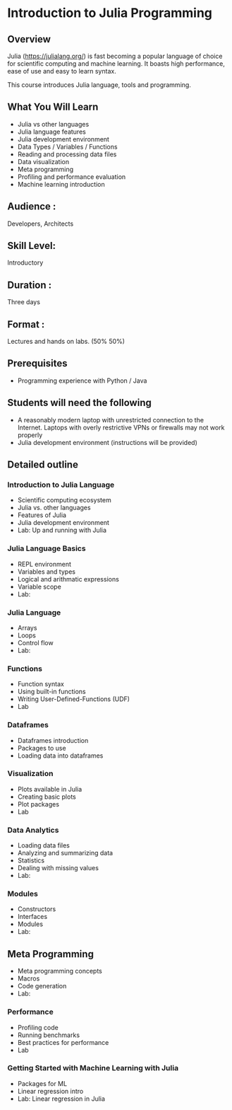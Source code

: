 # Introduction to Julia Programming

## Overview
Julia (https://julialang.org/) is fast becoming a popular language of choice for scientific computing and machine learning.  It boasts high performance, ease of use and easy to learn syntax.

This course introduces Julia language, tools and programming.

## What You Will Learn
* Julia vs other languages
* Julia language features
* Julia development environment
* Data Types / Variables / Functions
* Reading and processing data files
* Data visualization
* Meta programming
* Profiling and performance evaluation
* Machine learning introduction

## Audience :
Developers, Architects

## Skill Level:
Introductory

## Duration :
Three days

## Format :
Lectures and hands on labs. (50%   50%)

## Prerequisites
* Programming experience with Python / Java

## Students will need the following
* A reasonably modern laptop with unrestricted connection to the Internet.  Laptops with overly restrictive VPNs or firewalls may not work properly
* Julia development environment (instructions will be provided)

## Detailed outline

### Introduction to Julia Language
* Scientific computing ecosystem
* Julia vs. other languages
* Features of Julia
* Julia development environment
* Lab: Up and running with Julia

### Julia Language Basics
* REPL environment
* Variables and types
* Logical and arithmatic expressions
* Variable scope
* Lab:

### Julia Language
* Arrays
* Loops
* Control flow
* Lab:

### Functions
* Function syntax
* Using built-in functions
* Writing User-Defined-Functions (UDF)
* Lab

### Dataframes
* Dataframes introduction
* Packages to use
* Loading data into dataframes

### Visualization
* Plots available in Julia
* Creating basic plots
* Plot packages
* Lab

### Data Analytics
* Loading data files
* Analyzing and summarizing data
* Statistics
* Dealing with missing values
* Lab:

### Modules
* Constructors
* Interfaces
* Modules
* Lab:

## Meta Programming
* Meta programming concepts
* Macros
* Code generation
* Lab:

### Performance
* Profiling code
* Running benchmarks
* Best practices for performance
* Lab

### Getting Started with Machine Learning with Julia
* Packages for ML
* Linear regression intro
* Lab: Linear regression in Julia

